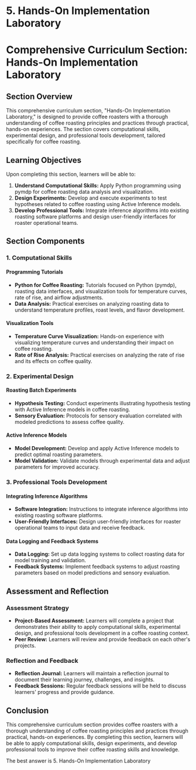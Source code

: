 # 5. Hands-On Implementation Laboratory

# Comprehensive Curriculum Section: Hands-On Implementation Laboratory

## Section Overview

This comprehensive curriculum section, "Hands-On Implementation Laboratory," is designed to provide coffee roasters with a thorough understanding of coffee roasting principles and practices through practical, hands-on experiences. The section covers computational skills, experimental design, and professional tools development, tailored specifically for coffee roasting.

## Learning Objectives

Upon completing this section, learners will be able to:

1. **Understand Computational Skills:** Apply Python programming using pymdp for coffee roasting data analysis and visualization.
2. **Design Experiments:** Develop and execute experiments to test hypotheses related to coffee roasting using Active Inference models.
3. **Develop Professional Tools:** Integrate inference algorithms into existing roasting software platforms and design user-friendly interfaces for roaster operational teams.

## Section Components

### 1. Computational Skills

#### Programming Tutorials

- **Python for Coffee Roasting:** Tutorials focused on Python (pymdp), roasting data interfaces, and visualization tools for temperature curves, rate of rise, and airflow adjustments.
- **Data Analysis:** Practical exercises on analyzing roasting data to understand temperature profiles, roast levels, and flavor development.

#### Visualization Tools

- **Temperature Curve Visualization:** Hands-on experience with visualizing temperature curves and understanding their impact on coffee roasting.
- **Rate of Rise Analysis:** Practical exercises on analyzing the rate of rise and its effects on coffee quality.

### 2. Experimental Design

#### Roasting Batch Experiments

- **Hypothesis Testing:** Conduct experiments illustrating hypothesis testing with Active Inference models in coffee roasting.
- **Sensory Evaluation:** Protocols for sensory evaluation correlated with modeled predictions to assess coffee quality.

#### Active Inference Models

- **Model Development:** Develop and apply Active Inference models to predict optimal roasting parameters.
- **Model Validation:** Validate models through experimental data and adjust parameters for improved accuracy.

### 3. Professional Tools Development

#### Integrating Inference Algorithms

- **Software Integration:** Instructions to integrate inference algorithms into existing roasting software platforms.
- **User-Friendly Interfaces:** Design user-friendly interfaces for roaster operational teams to input data and receive feedback.

#### Data Logging and Feedback Systems

- **Data Logging:** Set up data logging systems to collect roasting data for model training and validation.
- **Feedback Systems:** Implement feedback systems to adjust roasting parameters based on model predictions and sensory evaluation.

## Assessment and Reflection

### Assessment Strategy

- **Project-Based Assessment:** Learners will complete a project that demonstrates their ability to apply computational skills, experimental design, and professional tools development in a coffee roasting context.
- **Peer Review:** Learners will review and provide feedback on each other's projects.

### Reflection and Feedback

- **Reflection Journal:** Learners will maintain a reflection journal to document their learning journey, challenges, and insights.
- **Feedback Sessions:** Regular feedback sessions will be held to discuss learners' progress and provide guidance.

## Conclusion

This comprehensive curriculum section provides coffee roasters with a thorough understanding of coffee roasting principles and practices through practical, hands-on experiences. By completing this section, learners will be able to apply computational skills, design experiments, and develop professional tools to improve their coffee roasting skills and knowledge.

The best answer is 5. Hands-On Implementation Laboratory